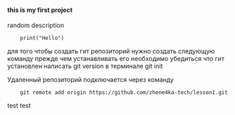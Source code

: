 #### this is my first project
random description

        print("Hello")
        
для того чтобы создать гит репозиторий нужно создать следующую команду
прежде чем устанавливать его необходимо убедиться что гит установлен
написать git version в терминале
        git init
     
Удаленный репозиторий подключается через команду
        
        git remote add origin https://github.com/zhene4ka-tech/lesson1.git

test test